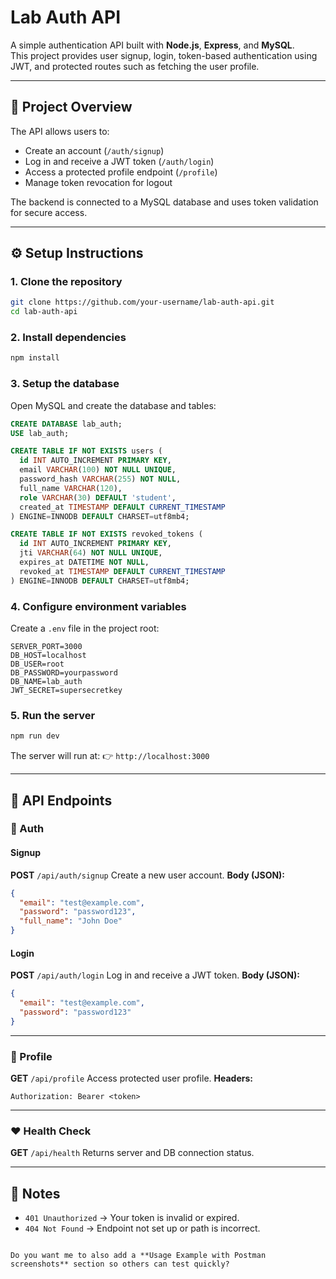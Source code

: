 # Lab Auth API

A simple authentication API built with **Node.js**, **Express**, and **MySQL**.  
This project provides user signup, login, token-based authentication using JWT, and protected routes such as fetching the user profile.  

---

## 🚀 Project Overview
The API allows users to:
- Create an account (`/auth/signup`)
- Log in and receive a JWT token (`/auth/login`)
- Access a protected profile endpoint (`/profile`)
- Manage token revocation for logout

The backend is connected to a MySQL database and uses token validation for secure access.

---

## ⚙️ Setup Instructions

### 1. Clone the repository
```bash
git clone https://github.com/your-username/lab-auth-api.git
cd lab-auth-api
````

### 2. Install dependencies

```bash
npm install
```

### 3. Setup the database

Open MySQL and create the database and tables:

```sql
CREATE DATABASE lab_auth;
USE lab_auth;

CREATE TABLE IF NOT EXISTS users (
  id INT AUTO_INCREMENT PRIMARY KEY,
  email VARCHAR(100) NOT NULL UNIQUE,
  password_hash VARCHAR(255) NOT NULL,
  full_name VARCHAR(120),
  role VARCHAR(30) DEFAULT 'student',
  created_at TIMESTAMP DEFAULT CURRENT_TIMESTAMP
) ENGINE=INNODB DEFAULT CHARSET=utf8mb4;

CREATE TABLE IF NOT EXISTS revoked_tokens (
  id INT AUTO_INCREMENT PRIMARY KEY,
  jti VARCHAR(64) NOT NULL UNIQUE,
  expires_at DATETIME NOT NULL,
  revoked_at TIMESTAMP DEFAULT CURRENT_TIMESTAMP
) ENGINE=INNODB DEFAULT CHARSET=utf8mb4;
```

### 4. Configure environment variables

Create a `.env` file in the project root:

```env
SERVER_PORT=3000
DB_HOST=localhost
DB_USER=root
DB_PASSWORD=yourpassword
DB_NAME=lab_auth
JWT_SECRET=supersecretkey
```

### 5. Run the server

```bash
npm run dev
```

The server will run at:
👉 `http://localhost:3000`

---

## 📡 API Endpoints

### 🔑 Auth

#### Signup

**POST** `/api/auth/signup`
Create a new user account.
**Body (JSON):**

```json
{
  "email": "test@example.com",
  "password": "password123",
  "full_name": "John Doe"
}
```

#### Login

**POST** `/api/auth/login`
Log in and receive a JWT token.
**Body (JSON):**

```json
{
  "email": "test@example.com",
  "password": "password123"
}
```

---

### 👤 Profile

**GET** `/api/profile`
Access protected user profile.
**Headers:**

```
Authorization: Bearer <token>
```

---

### ❤️ Health Check

**GET** `/api/health`
Returns server and DB connection status.

---

## 📝 Notes

* `401 Unauthorized` → Your token is invalid or expired.
* `404 Not Found` → Endpoint not set up or path is incorrect.

```

Do you want me to also add a **Usage Example with Postman screenshots** section so others can test quickly?
```
